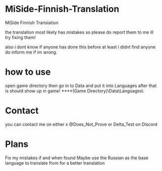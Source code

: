 # MiSide-Finnish-Translation

MiSide Finnish Translation

the translation most likely has mistakes so please do report them to me ill try fixing them!

also i dont know if anyone has done this before at least i didnt find anyone do inform me if im wrong.

# how to use 
open game directory then go in to Data and put it into Languages after that is should show up in game!
****(Game Directory)\Data\Languages\

# Contact
you can contact me on either x @Does_Not_Prove or Delta_Test on Discord

# Plans
Fix my mistakes if and when found
Maybe use the Russian as the base language to translate from for a better translation
